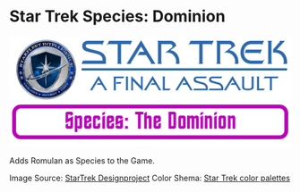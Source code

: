# Star Trek Species: Dominion
![Logo](https://github.com/ST-AFA/Species-Dominion/blob/main/.images/ST-AFA-Banner.png)

Adds Romulan as Species to the Game.

Image Source: [StarTrek Designproject](https://www.startrekdesignproject.com/symbols/the-dominion)
Color Shema: [Star Trek color palettes](https://leonawicz.github.io/trekcolors/reference/trek_pal.html)